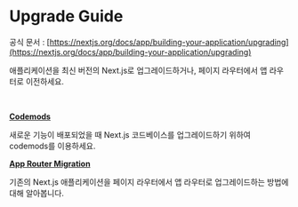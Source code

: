 # **Upgrade Guide**

공식 문서 : [https://nextjs.org/docs/app/building-your-application/upgrading](https://nextjs.org/docs/app/building-your-application/upgrading)

애플리케이션을 최신 버전의 Next.js로 업그레이드하거나, 페이지 라우터에서 앱 라우터로 이전하세요.

<br>

[**Codemods**](./Codemods)

새로운 기능이 배포되었을 때 Next.js 코드베이스를 업그레이드하기 위하여 codemods를 이용하세요.

[**App Router Migration**](./App_Router_Migration)

기존의 Next.js 애플리케이션을 페이지 라우터에서 앱 라우터로 업그레이드하는 방법에 대해 알아봅니다.
